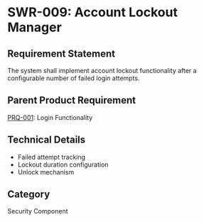 # SWR-009: Account Lockout Manager

## Requirement Statement
The system shall implement account lockout functionality after a configurable number of failed login attempts.

## Parent Product Requirement
[PRQ-001](../product_requirements/PRQ-001.md): Login Functionality

## Technical Details
- Failed attempt tracking
- Lockout duration configuration
- Unlock mechanism

## Category
Security Component